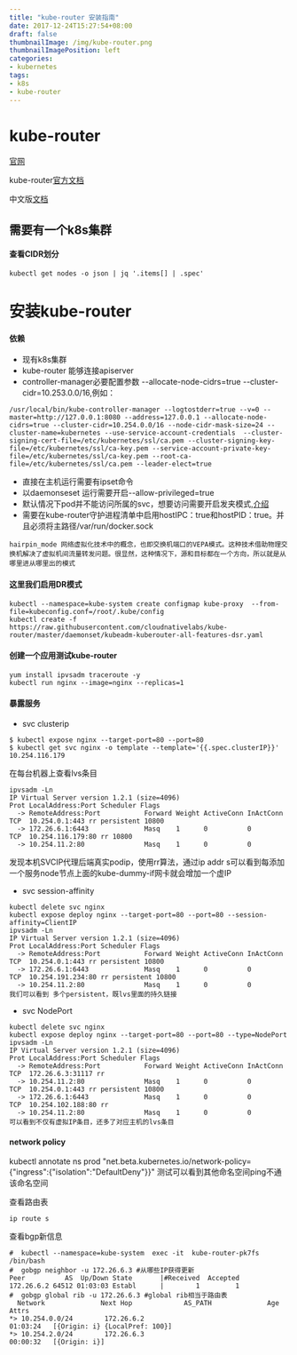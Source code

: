 ```yaml
---
title: "kube-router 安装指南"
date: 2017-12-24T15:27:54+08:00
draft: false
thumbnailImage: /img/kube-router.png
thumbnailImagePosition: left
categories:
- kubernetes
tags:
- k8s
- kube-router
---
```

# kube-router

[官网](https://www.kube-router.io/)

kube-router[官方文档](https://github.com/cloudnativelabs/kube-router/tree/master/Documentation)

中文版[文档](https://rocdu.io/2017/12/%E8%AF%91kube-router-documentation/)

## 需要有一个k8s集群

#### 查看CIDR划分

```
kubectl get nodes -o json | jq '.items[] | .spec'
```
 
# 安装kube-router

#### 依赖

- 现有k8s集群
- kube-router 能够连接apiserver
- controller-manager必要配置参数 --allocate-node-cidrs=true --cluster-cidr=10.253.0.0/16,例如：
```
/usr/local/bin/kube-controller-manager --logtostderr=true --v=0 --master=http://127.0.0.1:8080 --address=127.0.0.1 --allocate-node-cidrs=true --cluster-cidr=10.254.0.0/16 --node-cidr-mask-size=24 --cluster-name=kubernetes --use-service-account-credentials  --cluster-signing-cert-file=/etc/kubernetes/ssl/ca.pem --cluster-signing-key-file=/etc/kubernetes/ssl/ca-key.pem --service-account-private-key-file=/etc/kubernetes/ssl/ca-key.pem --root-ca-file=/etc/kubernetes/ssl/ca.pem --leader-elect=true
```
- 直接在主机运行需要有ipset命令
- 以daemonseset 运行需要开启--allow-privileged=true
- 默认情况下pod并不能访问所属的svc，想要访问需要开启发夹模式,[介绍](http://www.bubuko.com/infodetail-1994270.html)
- 需要在kube-router守护进程清单中启用hostIPC：true和hostPID：true。并且必须将主路径/var/run/docker.sock
```
hairpin_mode 网络虚拟化技术中的概念，也即交换机端口的VEPA模式。这种技术借助物理交换机解决了虚拟机间流量转发问题。很显然，这种情况下，源和目标都在一个方向，所以就是从哪里进从哪里出的模式
```

#### 这里我们启用DR模式

```
kubectl --namespace=kube-system create configmap kube-proxy  --from-file=kubeconfig.conf=/root/.kube/config
kubectl create -f https://raw.githubusercontent.com/cloudnativelabs/kube-router/master/daemonset/kubeadm-kuberouter-all-features-dsr.yaml
```

#### 创建一个应用测试kube-router

```
yum install ipvsadm traceroute -y
kubectl run nginx --image=nginx --replicas=1
```

#### 暴露服务

- svc clusterip

```
$ kubectl expose nginx --target-port=80 --port=80
$ kubectl get svc nginx -o template --template='{{.spec.clusterIP}}'
10.254.116.179
```

在每台机器上查看lvs条目
```
ipvsadm -Ln
IP Virtual Server version 1.2.1 (size=4096)
Prot LocalAddress:Port Scheduler Flags
  -> RemoteAddress:Port           Forward Weight ActiveConn InActConn
TCP  10.254.0.1:443 rr persistent 10800
  -> 172.26.6.1:6443              Masq    1      0          0
TCP  10.254.116.179:80 rr 10800
  -> 10.254.11.2:80               Masq    1      0          0
```
发现本机SVCIP代理后端真实podip，使用rr算法，通过ip addr s可以看到每添加一个服务node节点上面的kube-dummy-if网卡就会增加一个虚IP

- svc session-affinity

```
kubectl delete svc nginx
kubectl expose deploy nginx --target-port=80 --port=80 --session-affinity=ClientIP
ipvsadm -Ln
IP Virtual Server version 1.2.1 (size=4096)
Prot LocalAddress:Port Scheduler Flags
  -> RemoteAddress:Port           Forward Weight ActiveConn InActConn
TCP  10.254.0.1:443 rr persistent 10800
  -> 172.26.6.1:6443              Masq    1      0          0
TCP  10.254.191.234:80 rr persistent 10800
  -> 10.254.11.2:80               Masq    1      0          0
我们可以看到 多个persistent，既lvs里面的持久链接
```

- svc NodePort

```
kubectl delete svc nginx
kubectl expose deploy nginx --target-port=80 --port=80 --type=NodePort
ipvsadm -Ln
IP Virtual Server version 1.2.1 (size=4096)
Prot LocalAddress:Port Scheduler Flags
  -> RemoteAddress:Port           Forward Weight ActiveConn InActConn
TCP  172.26.6.3:31117 rr
  -> 10.254.11.2:80               Masq    1      0          0
TCP  10.254.0.1:443 rr persistent 10800
  -> 172.26.6.1:6443              Masq    1      0          0
TCP  10.254.102.188:80 rr
  -> 10.254.11.2:80               Masq    1      0          0
可以看到不仅有虚拟IP条目，还多了对应主机的lvs条目
```

#### network policy

kubectl annotate ns prod "net.beta.kubernetes.io/network-policy={\"ingress\":{\"isolation\":\"DefaultDeny\"}}"
测试可以看到其他命名空间ping不通该命名空间
 
 查看路由表
 ```
 ip route s
 ```
查看bgp新信息

 ```
#  kubectl --namespace=kube-system  exec -it  kube-router-pk7fs /bin/bash 
#  gobgp neighbor -u 172.26.6.3 #从哪些IP获得更新
Peer          AS  Up/Down State       |#Received  Accepted
172.26.6.2 64512 01:03:03 Establ      |        1         1
#  gobgp global rib -u 172.26.6.3 #global rib相当于路由表
   Network              Next Hop             AS_PATH              Age        Attrs
*> 10.254.0.0/24        172.26.6.2                                01:03:24   [{Origin: i} {LocalPref: 100}]
*> 10.254.2.0/24        172.26.6.3                                00:00:32   [{Origin: i}]
```